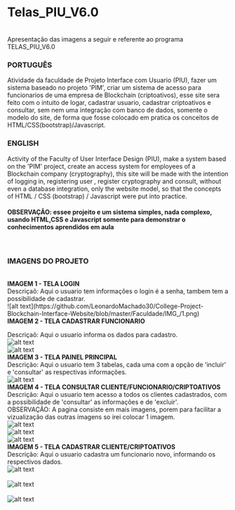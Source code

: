 # Telas_PIU_V6.0
<br>
Apresentação das imagens a seguir e referente ao programa TELAS_PIU_V6.0
<br>
<h3>PORTUGUÊS</h3>
Atividade da faculdade de Projeto Interface com Usuario (PIU), fazer um sistema baseado no projeto 'PIM', criar um sistema de acesso para funcionarios de uma empresa de Blockchain (criptoativos), esse site sera feito com o intuito de logar, cadastrar usuario, cadastrar criptoativos e consultar, sem nem uma integração com banco de dados, somente o modelo do site, de forma que fosse colocado em pratica os conceitos de HTML/CSS(bootstrap)/Javascript.
<br>
<h3>ENGLISH</h3>
Activity of the Faculty of User Interface Design (PIU), make a system based on the 'PIM' project, create an access system for employees of a Blockchain company (cryptography), this site will be made with the intention of logging in, registering user , register cryptography and consult, without even a database integration, only the website model, so that the concepts of HTML / CSS (bootstrap) / Javascript were put into practice.
<br>
<h4>OBSERVAÇÃO: essee projeito e um sistema simples, nada complexo, usando HTML,CSS e Javascript somente para demonstrar o conhecimentos aprendidos em aula</h4>
<br>
<h3>IMAGENS DO PROJETO</h3>
<br>
<b>IMAGEM 1 - TELA LOGIN</b><br>
Descriçaõ: Aqui o usuario tem informações o login é a senha, tambem tem a possibilidade de cadastrar.
<br>
![alt text](https://github.com/LeonardoMachado30/College-Project-Blockchain-Interface-Website/blob/master/Faculdade/IMG_/1.png)
<br>
<b>IMAGEM 2 - TELA CADASTRAR FUNCIONARIO</b><br>

Descriçaõ: Aqui o usuario informa os dados para cadastro.<br>
![alt text](https://github.com/LeonardoMachado30/College-Project-Blockchain-Interface-Website/tree/master/IMG_/8.png)
<br>
![alt text](https://github.com/LeonardoMachado30/College-Project-Blockchain-Interface-Website/tree/master/IMG_/9.png)
<br>
<b>IMAGEM 3 - TELA PAINEL PRINCIPAL</b><br>
Descrição: Aqui o usuario tem 3 tabelas, cada uma com a opção de 'incluir' e 'consultar' as respectivas informações.
<br>
![alt text](https://github.com/LeonardoMachado30/College-Project-Blockchain-Interface-Website/tree/master/IMG_/4.png)
<br>
<b>IMAGEM 4 - TELA CONSULTAR CLIENTE/FUNCIONARIO/CRIPTOATIVOS</b><br>
Descrição: Aqui o usuario tem acesso a todos os clientes cadastrados, com a possibilidade de 'consultar' as informações e de 'excluir'.
<br>
OBSERVAÇÃO: A pagina consiste em mais imagens, porem para facilitar a vizualização das outras imagens so irei colocar 1 imagem.
<br>
![alt text](https://github.com/LeonardoMachado30/College-Project-Blockchain-Interface-Website/tree/master/IMG_/5.png)
<br>
![alt text](https://github.com/LeonardoMachado30/College-Project-Blockchain-Interface-Website/tree/master/IMG_/6.png)
<br>
![alt text](https://github.com/LeonardoMachado30/College-Project-Blockchain-Interface-Website/tree/master/IMG_/7.png)
<br>
<b>IMAGEM 5 - TELA CADASTRAR CLIENTE/CRIPTOATIVOS</b><br>
Descrição: Aqui o usuario cadastra um funcionario novo, informando os respectivos dados.
<br>
![alt text](https://github.com/LeonardoMachado30/College-Project-Blockchain-Interface-Website/tree/master/IMG_/2.png)
<br>
<br>
![alt text](https://github.com/LeonardoMachado30/College-Project-Blockchain-Interface-Website/tree/master/IMG_/3.png)
<br>
<br>
![alt text](https://github.com/LeonardoMachado30/College-Project-Blockchain-Interface-Website/tree/master/IMG_/8.png)
<br>
